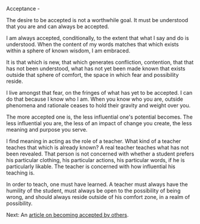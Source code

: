 Acceptance -

The desire to be accepted is not a worthwhile goal.
It must be understood that you are and can always be accepted.

I am always accepted, conditionally, to the extent that what I say and do is understood. 
When the content of my words matches that which exists within a sphere of known wisdom, I am embraced.

It is that which is new, that which generates confliction, contention, that that has not been understood, what has not yet been made known that exists outside that sphere of comfort, the space in which fear and possibility reside.

I live amongst that fear, on the fringes of what has yet to be accepted. I can do that because I know who I am. When you know who you are, outside phenomena and rationale ceases to hold their gravity and weight over you.

The more accepted one is, the less influential one's potential becomes. The less influential you are, the less of an impact of change you create, the less meaning and purpose you serve.

I find meaning in acting as the role of a teacher. What kind of a teacher teaches that which is already known? A real teacher teaches what has not been revealed. That person is not concerned with whether a student prefers his particular clothing, his particular actions, his particular words, if he is particularly likable. The teacher is concerned with how influential his teaching is.

In order to teach, one must have learned. A teacher must always have the humility of the student, must always be open to the possibility of being wrong, and should always reside outside of his comfort zone, in a realm of possibility.

Next: An [article on becoming accepted by others](https://www.jamesbyt.es/2019/12/14/Accepting.html).
